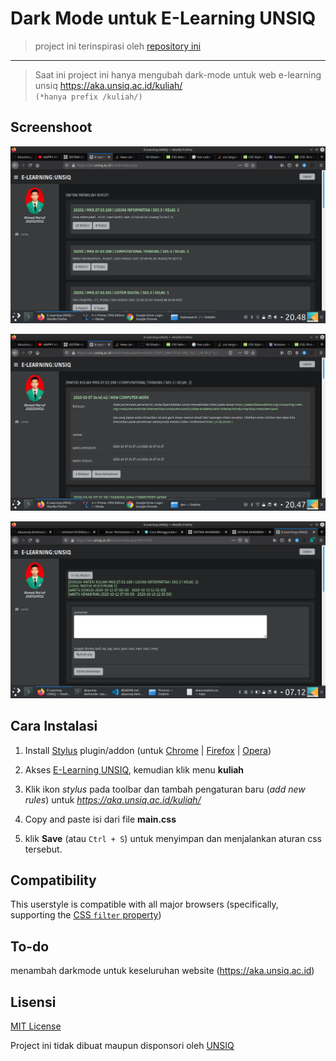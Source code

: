 # Dark Mode untuk E-Learning UNSIQ

> project ini terinspirasi oleh [repository ini](https://github.com/reinhart1010/binusmaya-dark-mode)  

<hr>

> Saat ini project ini hanya mengubah dark-mode untuk web e-learning unsiq https://aka.unsiq.ac.id/kuliah/  
> `(*hanya prefix /kuliah/)`  

## Screenshoot
![dashboard](img/img1.png)  

![Matkul](img/img2.png)  

![Diskusi](img/img3.png)  

## Cara Instalasi
1. Install [Stylus](https://add0n.com/stylus.html) plugin/addon (untuk [Chrome](https://chrome.google.com/webstore/detail/stylus/clngdbkpkpeebahjckkjfobafhncgmne) | [Firefox](https://addons.mozilla.org/firefox/addon/styl-us/) | [Opera](https://addons.opera.com/extensions/details/stylus/))

2. Akses [E-Learning UNSIQ](https://aka.unsiq.ac.id/), kemudian klik menu **kuliah**
3. Klik ikon _stylus_ pada toolbar dan tambah pengaturan baru (_add new rules_) untuk *https://aka.unsiq.ac.id/kuliah/*
4. Copy and paste isi dari file **main.css**
5. klik **Save** (atau `Ctrl + S`) untuk menyimpan dan menjalankan aturan css tersebut.

## Compatibility
This userstyle is compatible with all major browsers (specifically, supporting the [CSS `filter` property](https://developer.mozilla.org/en-US/docs/Web/CSS/filter))

## To-do  
menambah darkmode untuk keseluruhan website (https://aka.unsiq.ac.id)

## Lisensi
[MIT License](https://github.com/ahmaruff/akaunsiq-darkmode/blob/main/LICENSE)

Project ini tidak dibuat maupun disponsori oleh [UNSIQ](http://unsiq.ac.id)
